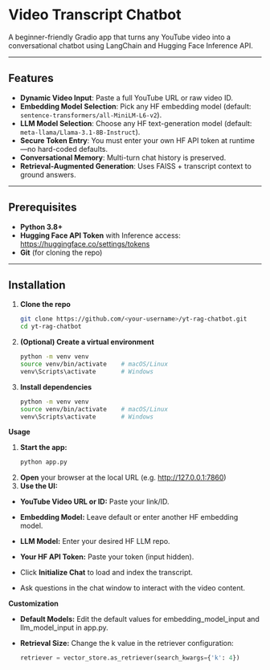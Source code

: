 # Video Transcript Chatbot

A beginner-friendly Gradio app that turns any YouTube video into a conversational chatbot using LangChain and Hugging Face Inference API.

---

## Features

- **Dynamic Video Input**: Paste a full YouTube URL or raw video ID.  
- **Embedding Model Selection**: Pick any HF embedding model (default: `sentence-transformers/all-MiniLM-L6-v2`).  
- **LLM Model Selection**: Choose any HF text-generation model (default: `meta-llama/Llama-3.1-8B-Instruct`).  
- **Secure Token Entry**: You must enter your own HF API token at runtime—no hard-coded defaults.  
- **Conversational Memory**: Multi-turn chat history is preserved.  
- **Retrieval-Augmented Generation**: Uses FAISS + transcript context to ground answers.

---

## Prerequisites

- **Python 3.8+**  
- **Hugging Face API Token** with Inference access:  
  https://huggingface.co/settings/tokens  
- **Git** (for cloning the repo)

---

## Installation

1. **Clone the repo**  
   ```bash
   git clone https://github.com/<your-username>/yt-rag-chatbot.git
   cd yt-rag-chatbot
2. **(Optional) Create a virtual environment**
   ```bash
   python -m venv venv
   source venv/bin/activate    # macOS/Linux
   venv\Scripts\activate       # Windows
3. **Install dependencies**
   ```bash
   python -m venv venv
   source venv/bin/activate    # macOS/Linux
   venv\Scripts\activate       # Windows

**Usage**
1. **Start the app:**
   ```bash
   python app.py
2. **Open** your browser at the local URL (e.g. http://127.0.0.1:7860)
3. **Use the UI:**

- **YouTube Video URL or ID:** Paste your link/ID.

- **Embedding Model:** Leave default or enter another HF embedding model.

- **LLM Model:** Enter your desired HF LLM repo.

- **Your HF API Token:** Paste your token (input hidden).

- Click **Initialize Chat** to load and index the transcript.

- Ask questions in the chat window to interact with the video content.

  
**Customization**

- **Default Models:** Edit the default values for embedding_model_input and llm_model_input in app.py.

- **Retrieval Size:** Change the k value in the retriever configuration:
  ```python
  retriever = vector_store.as_retriever(search_kwargs={'k': 4})
 


   
